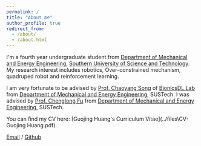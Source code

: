 ```yaml
---
permalink: /
title: "About me"
author_profile: true
redirect_from: 
  - /about/
  - /about.html
---
```


I'm a fourth year undergraduate student from [Department of Mechanical and Energy Engineering](https://mee.sustech.edu.cn/), [Southern University of Science and Technology](https://www.sustech.edu.cn/). My research interest includes robotics, Over-constrained mechanism, quadruped robot and reinforcement learning.

I am very fortunate to be advised by [Prof. Chaoyang Song](https://www.sustech.edu.cn/zh/faculties/songchaoyang.html) of [BionicsDL Lab](https://bionicdl.ancorasir.com/) from [Department of Mechanical and Energy Engineering](https://mee.sustech.edu.cn/), SUSTech. I was advised by [Prof. Chenglong Fu](https://www.sustech.edu.cn/zh/faculties/fuchenglong.html) from [Department of Mechanical and Energy Engineering](https://cs.pku.edu.cn/), SUSTech.

You can find my CV here: [Guojing Huang's Curriculum Vitae](../files\CV-Guojing Huang.pdf).

[Email](mailto:12111820@mail.sustech.edu.cn) / [Github](https://github.com/Acheng0211) 
<!-- / [Wechat](../images/wechat.jpg)  -->

